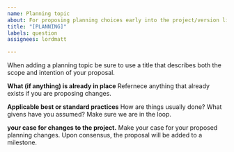 ```yaml
---
name: Planning topic
about: For proposing planning choices early into the project/version lifecycle.
title: "[PLANNING]"
labels: question
assignees: lordmatt

---
```


When adding a planning topic be sure to use a title that describes both the scope and intention of your proposal.


**What (if anything) is already in place**
Refernece anything that already exists if you are proposing changes.

**Applicable best or standard practices**
How are things usually done? What givens have you assumed? Make sure we are in the loop.

**your case for changes to the project.**
Make your case for your proposed planning changes. Upon consensus, the proposal will be added to a milestone.

